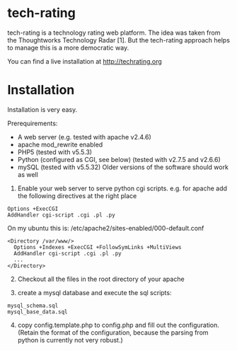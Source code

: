 tech-rating
===========

tech-rating is a technology rating web platform. The idea was taken from the Thoughtworks Technology Radar [1]. But the tech-rating approach helps to manage this is a more democratic way.

You can find a live installation at http://techrating.org


Installation 
=============
Installation is very easy.

Prerequirements:
- A web server (e.g. tested with apache v2.4.6)
- apache mod_rewrite enabled
- PHP5 (tested with v5.5.3)
- Python (configured as CGI, see below) (tested with v2.7.5 and v2.6.6)
- mySQL (tested with v5.5.32)
Older versions of the software should work as well


1. Enable your web server to serve python cgi scripts.
e.g. for apache add the following directives at the right place
```
Options +ExecCGI
AddHandler cgi-script .cgi .pl .py
```
On my ubuntu this is: /etc/apache2/sites-enabled/000-default.conf
```
<Directory /var/www/>
  Options +Indexes +ExecCGI +FollowSymLinks +MultiViews
  AddHandler cgi-script .cgi .pl .py 
  ...
</Directory>
```

2. Checkout all the files in the root directory of your apache


3. create a mysql database and execute the sql scripts:
```
mysql_schema.sql
mysql_base_data.sql
```

4. copy config.template.php to config.php
and fill out the configuration.
(Retain the format of the configuration, 
because the parsing from python is currently not very robust.)
